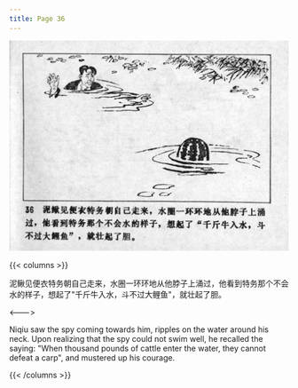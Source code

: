 ```yaml
---
title: Page 36
---
```


![niqiu page](./../../images/niqiu/seifert0397_nqkg_0040_036.jpg)

{{< columns >}}

泥鳅见便衣特务朝自己走来，水圈一环环地从他脖子上涌过，他看到特务那个不会水的样子，想起了"千斤牛入水，斗不过大鲤鱼"，就壮起了胆。

<--->

Niqiu saw the spy coming towards him, ripples on the water around his neck. Upon realizing that the spy could not swim well, he recalled the saying: "When thousand pounds of cattle enter the water, they cannot defeat a carp", and mustered up his courage.

{{< /columns >}}

